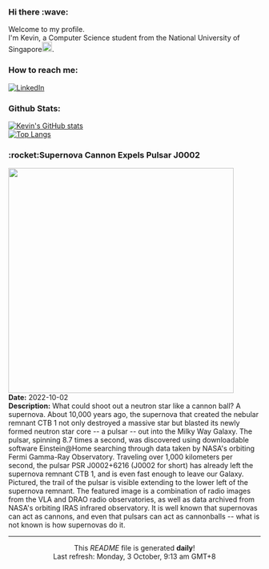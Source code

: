<h3>Hi there :wave:</h3>

Welcome to my profile.   
I'm Kevin, a Computer Science student from the National University of Singapore<img src="https://img.icons8.com/color/96/000000/singapore-circular.png" width="20px"/>.</p>

<h3>How to reach me: </h3>
<a href="https://www.linkedin.com/in/kevin-foong/"><img alt="LinkedIn" src="https://img.shields.io/badge/linkedin-%230077B5.svg?&style=for-the-badge&logo=linkedin&logoColor=white" /></a> 

<h3>Github Stats: </h3> 

[![Kevin's GitHub stats](https://github-readme-stats.vercel.app/api?username=kevin9foong&theme=tokyonight)](https://github.com/anuraghazra/github-readme-stats) <br/>
[![Top Langs](https://github-readme-stats.vercel.app/api/top-langs/?username=kevin9foong&layout=compact&theme=tokyonight)](https://github.com/anuraghazra/github-readme-stats)

<h3>:rocket:Supernova Cannon Expels Pulsar J0002</h3> 
<img width="450" src="https:&#x2F;&#x2F;apod.nasa.gov&#x2F;apod&#x2F;image&#x2F;2210&#x2F;CannonSupernova_English_8404.jpg" /><br/>
<b>Date:</b> 2022-10-02<br/>
<b>Description:</b> What could shoot out a neutron star like a cannon ball? A supernova.  About 10,000 years ago, the supernova that created the nebular remnant CTB 1 not only destroyed a massive star but blasted its newly formed neutron star core -- a pulsar -- out into the Milky Way Galaxy.  The pulsar, spinning 8.7 times a second, was discovered using downloadable software Einstein@Home searching through data taken by NASA&#39;s orbiting Fermi Gamma-Ray Observatory.  Traveling over 1,000 kilometers per second, the pulsar PSR J0002+6216 (J0002 for short) has already left the supernova remnant CTB 1, and is even fast enough to leave our Galaxy. Pictured, the trail of the pulsar is visible extending to the lower left of the supernova remnant.  The featured image is a combination of radio images from the VLA and DRAO radio observatories, as well as data archived from NASA&#39;s orbiting IRAS infrared observatory. It is well known that supernovas can act as cannons, and even that pulsars can act as cannonballs -- what is not known is how supernovas do it.<br/>

------------
<p align="center">This <i>README</i> file is generated <b>daily</b>!</br>
Last refresh: Monday, 3 October, 9:13 am GMT+8<br />